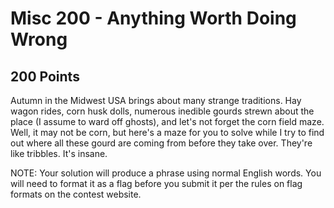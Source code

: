 # Misc 200 - Anything Worth Doing Wrong
## 200 Points

Autumn in the Midwest USA brings about many strange traditions. Hay wagon rides, corn husk dolls, numerous inedible gourds strewn about the place (I assume to ward off ghosts), and let's not forget the corn field maze. Well, it may not be corn, but here's a maze for you to solve while I try to find out where all these gourd are coming from before they take over. They're like tribbles. It's insane.

NOTE: Your solution will produce a phrase using normal English words. You will need to format it as a flag before you submit it per the rules on flag formats on the contest website.

